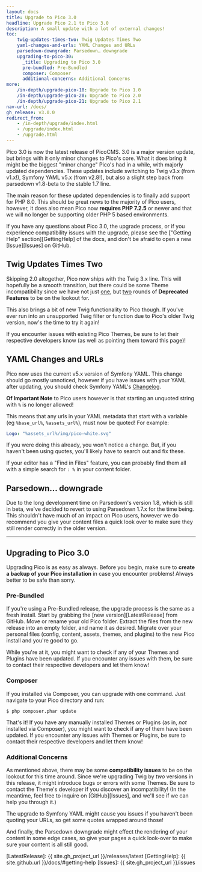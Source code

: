 ```yaml
---
layout: docs
title: Upgrade to Pico 3.0
headline: Upgrade Pico 2.1 to Pico 3.0
description: A small update with a lot of external changes!
toc:
    twig-updates-times-two: Twig Updates Times Two
    yaml-changes-and-urls: YAML Changes and URLs
    parsedown-downgrade: Parsedown… downgrade
    upgrading-to-pico-30:
      _title: Upgrading to Pico 3.0
      pre-bundled: Pre-Bundled
      composer: Composer
      additional-concerns: Additional Concerns
more:
    /in-depth/upgrade-pico-10: Upgrade to Pico 1.0
    /in-depth/upgrade-pico-20: Upgrade to Pico 2.0
    /in-depth/upgrade-pico-21: Upgrade to Pico 2.1
nav-url: /docs/
gh_release: v3.0.0
redirect_from:
    - /in-depth/upgrade/index.html
    - /upgrade/index.html
    - /upgrade.html
---
```


Pico 3.0 is now the latest release of PicoCMS.  3.0 is a major version update, but brings with it only minor changes to Pico's core.  What it does bring it might be the biggest "minor change" Pico's had in a while, with majorly updated dependencies.  These updates include switching to Twig v3.x (from v1.x!), Symfony YAML v5.x (from v2.8!), but also a slight step back from parsedown v1.8-beta to the stable 1.7 line.

The main reason for these updated dependencies is to finally add support for PHP 8.0.  This should be great news to the majority of Pico users, however, it does also mean Pico now **requires PHP 7.2.5** or newer and that we will no longer be supporting older PHP 5 based environments.

If you have any questions about Pico 3.0, the upgrade process, or if you experience compatibility issues with the upgrade, please see the ["Getting Help" section][GettingHelp] of the docs, and don't be afraid to open a new [Issue][Issues] on GitHub.

## Twig Updates Times Two

Skipping 2.0 altogether, Pico now ships with the Twig 3.x line.  This will hopefully be a smooth transition, but there could be some Theme incompatibility since we have not just [one](https://twig.symfony.com/doc/1.x/deprecated.html), but [two](https://twig.symfony.com/doc/2.x/deprecated.html) rounds of **Deprecated Features** to be on the lookout for.

This also brings a bit of new Twig functionality to Pico though.  If you've ever run into an unsupported Twig filter or function due to Pico's older Twig version, now's the time to try it again!

If you encounter issues with existing Pico Themes, be sure to let their respective developers know (as well as pointing them toward this page)!


## YAML Changes and URLs

Pico now uses the current v5.x version of Symfony YAML.  This change should go mostly unnoticed, however if you have issues with your YAML after updating, you should check Symfony YAML's [Changelog](https://github.com/symfony/yaml/blob/5.4/CHANGELOG.md).

**Of Important Note** to Pico users however is that starting an unquoted string with `%` is no longer allowed!

This means that any urls in your YAML metadata that start with a variable (eg `%base_url%`, `%assets_url%`), must now be quoted! For example:

```yml
Logo: "%assets_url%/img/pico-white.svg"
```

If you were doing this already, you won't notice a change.  But, if you haven't been using quotes, you'll likely have to search out and fix these.

If your editor has a "Find in Files" feature, you can probably find them all with a simple search for `: %` in your content folder.

## Parsedown... downgrade

Due to the long development time on Parsedown's version 1.8, which is still in beta, we've decided to revert to using Parsedown 1.7.x for the time being.  This shouldn't have much of an impact on Pico users, however we do recommend you give your content files a quick look over to make sure they still render correctly in the older version.

---

## Upgrading to Pico 3.0

Upgrading Pico is as easy as always.  Before you begin, make sure to **create a backup of your Pico installation** in case you encounter problems!  Always better to be safe than sorry.

### Pre-Bundled

If you're using a Pre-Bundled release, the upgrade process is the same as a fresh install.  Start by grabbing the [new version][LatestRelease] from GitHub.  Move or rename your old Pico folder.  Extract the files from the new release into an empty folder, and name it as desired.  Migrate over your personal files (config, content, assets, themes, and plugins) to the new Pico install and you're good to go.

While you're at it, you might want to check if any of your Themes and Plugins have been updated.  If you encounter any issues with them, be sure to contact their respective developers and let them know!

### Composer

If you installed via Composer, you can upgrade with one command.  Just navigate to your Pico directory and run:

```shell
$ php composer.phar update
```

That's it!  If you have any manually installed Themes or Plugins (as in, *not* installed via Composer), you might want to check if any of them have been updated.  If you encounter any issues with Themes or Plugins, be sure to contact their respective developers and let them know!

### Additional Concerns

As mentioned above, there may be some **compatibility issues** to be on the lookout for this time around.  Since we're upgrading Twig by *two* versions in this release, it might introduce bugs or errors with some Themes.  Be sure to contact the Theme's developer if you discover an incompatibility!  (In the meantime, feel free to inquire on [GitHub][Issues], and we'll see if we can help you through it.)

The upgrade to Symfony YAML might cause you issues if you haven't been quoting your URLs, so get some quotes wrapped around those!

And finally, the Parsedown downgrade might effect the rendering of your content in some edge cases, so give your pages a quick look-over to make sure your content is all still good.

[LatestRelease]: {{ site.gh_project_url }}/releases/latest
[GettingHelp]: {{ site.github.url }}/docs/#getting-help
[Issues]: {{ site.gh_project_url }}/issues